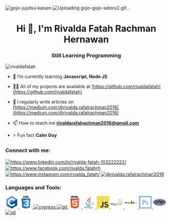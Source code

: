 ![gojo-jujutsu-kaisen](https://user-images.githubusercontent.com/54976787/231120639-79d402b0-a694-4803-bd30-ab1cd6219731.gif)
![Uploading gojo-gojo-satoru2.gif…]()


<h1 align="center">Hi 👋, I'm Rivalda Fatah Rachman Hernawan</h1>
<h3 align="center">Still Learning Programming</h3>

<p align="left"> <img src="https://komarev.com/ghpvc/?username=rivaldafatah&label=Profile%20views&color=0e75b6&style=flat" alt="rivaldafatah" /> </p>

- 🌱 I’m currently learning **Javascript, Node JS**

- 👨‍💻 All of my projects are available at [https://github.com/rivaldafatah](https://github.com/rivaldafatah)

- 📝 I regularly write articles on [https://medium.com/@rivalda.rafalrachman2016](https://medium.com/@rivalda.rafalrachman2016)

- 📫 How to reach me **rivaldarafalrachman2016@gmail.com**

- ⚡ Fun fact **Calm Guy**

<h3 align="left">Connect with me:</h3>
<p align="left">
<a href="https://linkedin.com/in/https://www.linkedin.com/in/rivalda-fatah-103222222/" target="blank"><img align="center" src="https://raw.githubusercontent.com/rahuldkjain/github-profile-readme-generator/master/src/images/icons/Social/linked-in-alt.svg" alt="https://www.linkedin.com/in/rivalda-fatah-103222222/" height="30" width="40" /></a>
<a href="https://fb.com/https://www.facebook.com/rivalda.fatahrh" target="blank"><img align="center" src="https://raw.githubusercontent.com/rahuldkjain/github-profile-readme-generator/master/src/images/icons/Social/facebook.svg" alt="https://www.facebook.com/rivalda.fatahrh" height="30" width="40" /></a>
<a href="https://instagram.com/https://www.instagram.com/rivalda_fatah/" target="blank"><img align="center" src="https://raw.githubusercontent.com/rahuldkjain/github-profile-readme-generator/master/src/images/icons/Social/instagram.svg" alt="https://www.instagram.com/rivalda_fatah/" height="30" width="40" /></a>
<a href="https://medium.com/@rivalda.rafalrachman2016" target="blank"><img align="center" src="https://raw.githubusercontent.com/rahuldkjain/github-profile-readme-generator/master/src/images/icons/Social/medium.svg" alt="@rivalda.rafalrachman2016" height="30" width="40" /></a>
</p>

<h3 align="left">Languages and Tools:</h3>
<p align="left"> <a href="https://www.cprogramming.com/" target="_blank" rel="noreferrer"> <img src="https://raw.githubusercontent.com/devicons/devicon/master/icons/c/c-original.svg" alt="c" width="40" height="40"/> </a> <a href="https://www.w3schools.com/css/" target="_blank" rel="noreferrer"> <img src="https://raw.githubusercontent.com/devicons/devicon/master/icons/css3/css3-original-wordmark.svg" alt="css3" width="40" height="40"/> </a> <a href="https://www.cypress.io" target="_blank" rel="noreferrer"> <img src="https://raw.githubusercontent.com/simple-icons/simple-icons/6e46ec1fc23b60c8fd0d2f2ff46db82e16dbd75f/icons/cypress.svg" alt="cypress" width="40" height="40"/> </a> <a href="https://git-scm.com/" target="_blank" rel="noreferrer"> <img src="https://www.vectorlogo.zone/logos/git-scm/git-scm-icon.svg" alt="git" width="40" height="40"/> </a> <a href="https://www.w3.org/html/" target="_blank" rel="noreferrer"> <img src="https://raw.githubusercontent.com/devicons/devicon/master/icons/html5/html5-original-wordmark.svg" alt="html5" width="40" height="40"/> </a> <a href="https://www.java.com" target="_blank" rel="noreferrer"> <img src="https://raw.githubusercontent.com/devicons/devicon/master/icons/java/java-original.svg" alt="java" width="40" height="40"/> </a> <a href="https://developer.mozilla.org/en-US/docs/Web/JavaScript" target="_blank" rel="noreferrer"> <img src="https://raw.githubusercontent.com/devicons/devicon/master/icons/javascript/javascript-original.svg" alt="javascript" width="40" height="40"/> </a> <a href="https://www.mysql.com/" target="_blank" rel="noreferrer"> <img src="https://raw.githubusercontent.com/devicons/devicon/master/icons/mysql/mysql-original-wordmark.svg" alt="mysql" width="40" height="40"/> </a> <a href="https://nodejs.org" target="_blank" rel="noreferrer"> <img src="https://raw.githubusercontent.com/devicons/devicon/master/icons/nodejs/nodejs-original-wordmark.svg" alt="nodejs" width="40" height="40"/> </a> <a href="https://www.photoshop.com/en" target="_blank" rel="noreferrer"> <img src="https://raw.githubusercontent.com/devicons/devicon/master/icons/photoshop/photoshop-line.svg" alt="photoshop" width="40" height="40"/> </a> <a href="https://www.php.net" target="_blank" rel="noreferrer"> <img src="https://raw.githubusercontent.com/devicons/devicon/master/icons/php/php-original.svg" alt="php" width="40" height="40"/> </a> <a href="https://www.adobe.com/products/xd.html" target="_blank" rel="noreferrer"> <img src="https://cdn.worldvectorlogo.com/logos/adobe-xd.svg" alt="xd" width="40" height="40"/> </a> </p>
